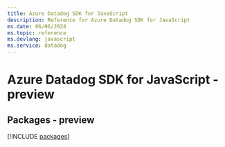 ```yaml
---
title: Azure Datadog SDK for JavaScript
description: Reference for Azure Datadog SDK for JavaScript
ms.date: 06/06/2024
ms.topic: reference
ms.devlang: javascript
ms.service: datadog
---
```

# Azure Datadog SDK for JavaScript - preview
## Packages - preview
[!INCLUDE [packages](datadog-index.md)]